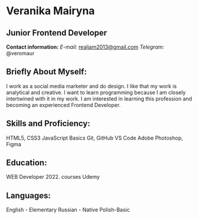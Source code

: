 # Veranika Mairyna

## Junior Frontend Developer

**Contact information:**
*E-mail:* realjam2013@gmail.com
*Telegram:* @veromaur

## Briefly About Myself:
I work as a social media marketer and do design. I like that my work is analytical and creative. I want to learn programming because I am closely intertwined with it in my work. I am interested in learning this profession and becoming an experienced Frontend Developer.

## Skills and Proficiency:
HTML5, CSS3
JavaScript Basics
Git, GitHub
VS Code
Adobe Photoshop, Figma

## Education:
WEB Developer 2022. courses Udemy

## Languages:
English - Elementary
Russian - Native
Polish-Basic



